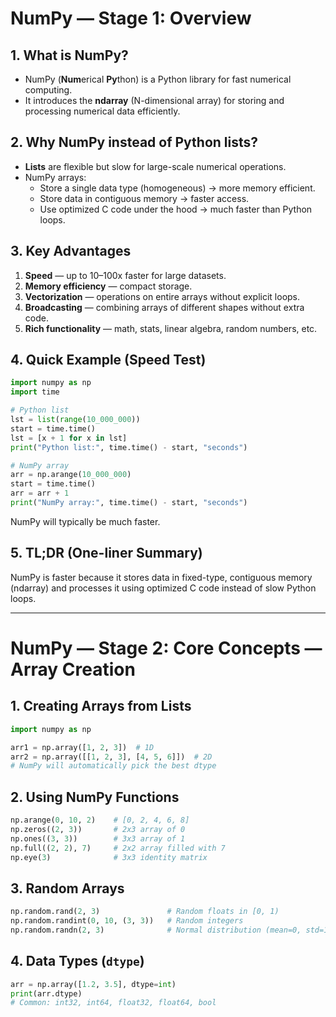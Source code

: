 # NumPy — Stage 1: Overview

## 1. What is NumPy?

- NumPy (**Num**erical **Py**thon) is a Python library for fast numerical computing.
- It introduces the **ndarray** (N-dimensional array) for storing and processing numerical data efficiently.

## 2. Why NumPy instead of Python lists?

- **Lists** are flexible but slow for large-scale numerical operations.
- NumPy arrays:
  - Store a single data type (homogeneous) → more memory efficient.
  - Store data in contiguous memory → faster access.
  - Use optimized C code under the hood → much faster than Python loops.

## 3. Key Advantages

1. **Speed** — up to 10–100x faster for large datasets.
2. **Memory efficiency** — compact storage.
3. **Vectorization** — operations on entire arrays without explicit loops.
4. **Broadcasting** — combining arrays of different shapes without extra code.
5. **Rich functionality** — math, stats, linear algebra, random numbers, etc.

## 4. Quick Example (Speed Test)

```python
import numpy as np
import time

# Python list
lst = list(range(10_000_000))
start = time.time()
lst = [x + 1 for x in lst]
print("Python list:", time.time() - start, "seconds")

# NumPy array
arr = np.arange(10_000_000)
start = time.time()
arr = arr + 1
print("NumPy array:", time.time() - start, "seconds")
```

NumPy will typically be much faster.

## 5. TL;DR (One-liner Summary)

NumPy is faster because it stores data in fixed-type, contiguous memory (ndarray) and processes it using optimized C code instead of slow Python loops.

---

# NumPy — Stage 2: Core Concepts — Array Creation

## 1. Creating Arrays from Lists

```python
import numpy as np

arr1 = np.array([1, 2, 3])  # 1D
arr2 = np.array([[1, 2, 3], [4, 5, 6]])  # 2D
# NumPy will automatically pick the best dtype
```

## 2. Using NumPy Functions

```python
np.arange(0, 10, 2)    # [0, 2, 4, 6, 8]
np.zeros((2, 3))       # 2x3 array of 0
np.ones((3, 3))        # 3x3 array of 1
np.full((2, 2), 7)     # 2x2 array filled with 7
np.eye(3)              # 3x3 identity matrix
```

## 3. Random Arrays

```python
np.random.rand(2, 3)               # Random floats in [0, 1)
np.random.randint(0, 10, (3, 3))   # Random integers
np.random.randn(2, 3)              # Normal distribution (mean=0, std=1)
```

## 4. Data Types (`dtype`)

```python
arr = np.array([1.2, 3.5], dtype=int)
print(arr.dtype)
# Common: int32, int64, float32, float64, bool
```
